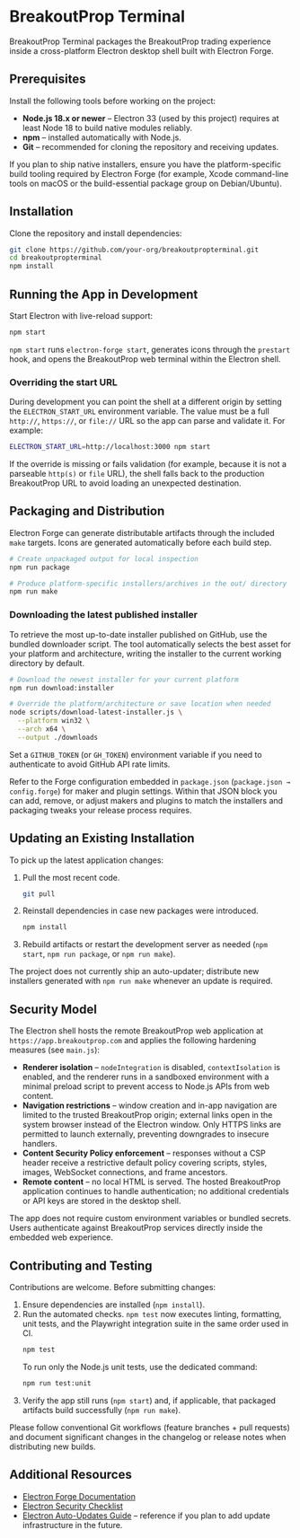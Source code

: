 # BreakoutProp Terminal

BreakoutProp Terminal packages the BreakoutProp trading experience inside a cross-platform Electron desktop shell built with Electron Forge.

## Prerequisites

Install the following tools before working on the project:

- **Node.js 18.x or newer** – Electron 33 (used by this project) requires at least Node 18 to build native modules reliably.
- **npm** – installed automatically with Node.js.
- **Git** – recommended for cloning the repository and receiving updates.

If you plan to ship native installers, ensure you have the platform-specific build tooling required by Electron Forge (for example, Xcode command-line tools on macOS or the build-essential package group on Debian/Ubuntu).

## Installation

Clone the repository and install dependencies:

```bash
git clone https://github.com/your-org/breakoutpropterminal.git
cd breakoutpropterminal
npm install
```

## Running the App in Development

Start Electron with live-reload support:

```bash
npm start
```

`npm start` runs `electron-forge start`, generates icons through the `prestart` hook, and opens the BreakoutProp web terminal within the Electron shell.

### Overriding the start URL

During development you can point the shell at a different origin by setting the `ELECTRON_START_URL` environment variable. The value must be a full `http://`, `https://`, or `file://` URL so the app can parse and validate it. For example:

```bash
ELECTRON_START_URL=http://localhost:3000 npm start
```

If the override is missing or fails validation (for example, because it is not a parseable `http(s)` or `file` URL), the shell falls back to the production BreakoutProp URL to avoid loading an unexpected destination.

## Packaging and Distribution

Electron Forge can generate distributable artifacts through the included `make` targets. Icons are generated automatically before each build step.

```bash
# Create unpackaged output for local inspection
npm run package

# Produce platform-specific installers/archives in the out/ directory
npm run make
```

### Downloading the latest published installer

To retrieve the most up-to-date installer published on GitHub, use the bundled downloader script. The tool automatically selects the best asset for your platform and architecture, writing the installer to the current working directory by default.

```bash
# Download the newest installer for your current platform
npm run download:installer

# Override the platform/architecture or save location when needed
node scripts/download-latest-installer.js \
  --platform win32 \
  --arch x64 \
  --output ./downloads
```

Set a `GITHUB_TOKEN` (or `GH_TOKEN`) environment variable if you need to authenticate to avoid GitHub API rate limits.

Refer to the Forge configuration embedded in `package.json` (`package.json → config.forge`) for maker and plugin settings. Within that JSON block you can add, remove, or adjust makers and plugins to match the installers and packaging tweaks your release process requires.

## Updating an Existing Installation

To pick up the latest application changes:

1. Pull the most recent code.
   ```bash
   git pull
   ```
2. Reinstall dependencies in case new packages were introduced.
   ```bash
   npm install
   ```
3. Rebuild artifacts or restart the development server as needed (`npm start`, `npm run package`, or `npm run make`).

The project does not currently ship an auto-updater; distribute new installers generated with `npm run make` whenever an update is required.

## Security Model

The Electron shell hosts the remote BreakoutProp web application at `https://app.breakoutprop.com` and applies the following hardening measures (see `main.js`):

- **Renderer isolation** – `nodeIntegration` is disabled, `contextIsolation` is enabled, and the renderer runs in a sandboxed environment with a minimal preload script to prevent access to Node.js APIs from web content.
- **Navigation restrictions** – window creation and in-app navigation are limited to the trusted BreakoutProp origin; external links open in the system browser instead of the Electron window. Only HTTPS links are permitted to launch externally, preventing downgrades to insecure handlers.
- **Content Security Policy enforcement** – responses without a CSP header receive a restrictive default policy covering scripts, styles, images, WebSocket connections, and frame ancestors.
- **Remote content** – no local HTML is served. The hosted BreakoutProp application continues to handle authentication; no additional credentials or API keys are stored in the desktop shell.

The app does not require custom environment variables or bundled secrets. Users authenticate against BreakoutProp services directly inside the embedded web experience.

## Contributing and Testing

Contributions are welcome. Before submitting changes:

1. Ensure dependencies are installed (`npm install`).
2. Run the automated checks. `npm test` now executes linting, formatting, unit tests, and the Playwright integration suite in the same order used in CI.
   ```bash
   npm test
   ```
   To run only the Node.js unit tests, use the dedicated command:
   ```bash
   npm run test:unit
   ```
3. Verify the app still runs (`npm start`) and, if applicable, that packaged artifacts build successfully (`npm run make`).

Please follow conventional Git workflows (feature branches + pull requests) and document significant changes in the changelog or release notes when distributing new builds.

## Additional Resources

- [Electron Forge Documentation](https://www.electronforge.io/)
- [Electron Security Checklist](https://www.electronjs.org/docs/latest/tutorial/security)
- [Electron Auto-Updates Guide](https://www.electronjs.org/docs/latest/tutorial/updates) – reference if you plan to add update infrastructure in the future.
